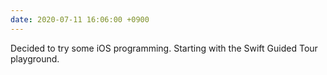 ```yaml
---
date: 2020-07-11 16:06:00 +0900
---
```


Decided to try some iOS programming. Starting with the Swift Guided Tour playground.

